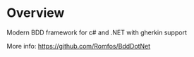 
# Overview

Modern BDD framework for c# and .NET with gherkin support

More info: https://github.com/Romfos/BddDotNet